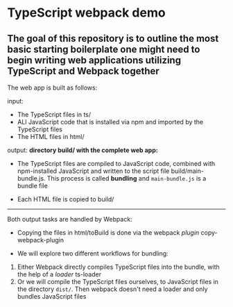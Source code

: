 # TypeScript webpack demo

## The goal of this repository is to outline the most basic starting boilerplate one might need to begin writing web applications utilizing TypeScript and Webpack together

The web app is built as follows:

input:

- The TypeScript files in ts/
- ALl JavaScript code that is installed via npm and imported by the TypeScript files
- The HTML files in html/

output:  **directory build/ with the complete web app:** 

- The TypeScript files are compiled to JavaScript code, combined with npm-installed JavaScript and written to the script file build/main-bundle.js.  This process is called **bundling** and `main-bundle.js` is a bundle file

- Each HTML file is copied to build/

---

Both output tasks are handled by Webpack:

- Copying the files in html/toBuild is done via the webpack *plugin* copy-webpack-plugin 

- We will explore two different workflows for bundling:

1. Either Webpack directly compiles TypeScript files into the bundle, with the help of a *loader* ts-loader
2. Or we will compile the TypeScript files ourselves, to JavaScript files in the directory `dist/`.  Then webpack doesn't need a loader and only bundles JavaScript files


